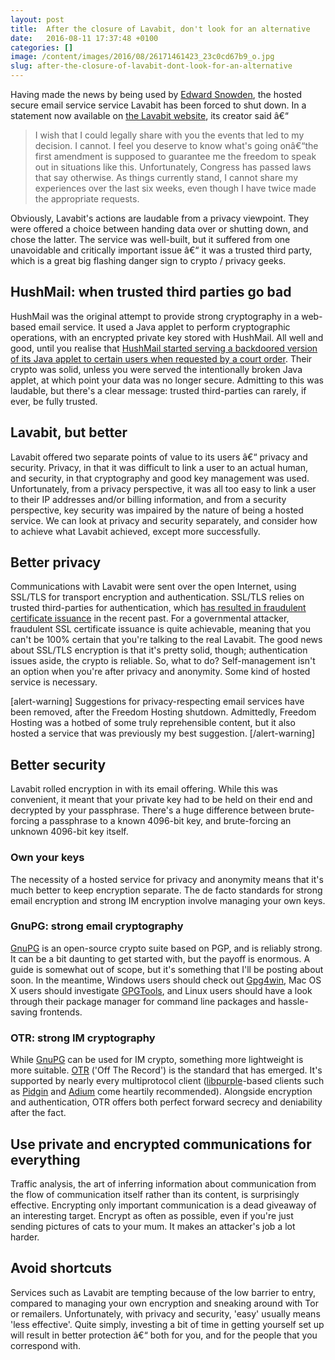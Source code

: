 ```yaml
---
layout: post
title:  After the closure of Lavabit, don't look for an alternative
date:   2016-08-11 17:37:48 +0100
categories: []
image: /content/images/2016/08/26171461423_23c0cd67b9_o.jpg
slug: after-the-closure-of-lavabit-dont-look-for-an-alternative
---
```


Having made the news by being used by [Edward Snowden](http://en.wikipedia.org/wiki/Edward_Snowden "Edward Snowden"), the hosted secure email service service Lavabit has been forced to shut down. In a statement now available on [the Lavabit website](http://lavabit.com/ "Lavabit"), its creator said â€“

> I wish that I could legally share with you the events that led to my decision. I cannot. I feel you deserve to know what's going onâ€“the first amendment is supposed to guarantee me the freedom to speak out in situations like this. Unfortunately, Congress has passed laws that say otherwise. As things currently stand, I cannot share my experiences over the last six weeks, even though I have twice made the appropriate requests.

Obviously, Lavabit's actions are laudable from a privacy viewpoint. They were offered a choice between handing data over or shutting down, and chose the latter. The service was well-built, but it suffered from one unavoidable and critically important issue â€“ it was a trusted third party, which is a great big flashing danger sign to crypto / privacy geeks.

## HushMail: when trusted third parties go bad

HushMail was the original attempt to provide strong cryptography in a web-based email service. It used a Java applet to perform cryptographic operations, with an encrypted private key stored with HushMail. All well and good, until you realise that [HushMail started serving a backdoored version of its Java applet to certain users when requested by a court order](http://www.wired.com/threatlevel/2007/11/encrypted-e-mai/ "HushMail backdoor"). Their crypto was solid, unless you were served the intentionally broken Java applet, at which point your data was no longer secure. Admitting to this was laudable, but there's a clear message: trusted third-parties can rarely, if ever, be fully trusted.

## Lavabit, but better

Lavabit offered two separate points of value to its users â€“ privacy and security. Privacy, in that it was difficult to link a user to an actual human, and security, in that cryptography and good key management was used. Unfortunately, from a privacy perspective, it was all too easy to link a user to their IP addresses and/or billing information, and from a security perspective, key security was impaired by the nature of being a hosted service. We can look at privacy and security separately, and consider how to achieve what Lavabit achieved, except more successfully.

## Better privacy

Communications with Lavabit were sent over the open Internet, using SSL/TLS for transport encryption and authentication. SSL/TLS relies on trusted third-parties for authentication, which [has resulted in fraudulent certificate issuance](http://www.scmagazine.com/experts-weigh-in-on-comodo-ssl-certificate-fraud/article/199109/ "SSL certificate fraud") in the recent past. For a governmental attacker, fraudulent SSL certificate issuance is quite achievable, meaning that you can't be 100% certain that you're talking to the real Lavabit. The good news about SSL/TLS encryption is that it's pretty solid, though; authentication issues aside, the crypto is reliable. So, what to do? Self-management isn't an option when you're after privacy and anonymity. Some kind of hosted service is necessary.

[alert-warning] Suggestions for privacy-respecting email services have been removed, after the Freedom Hosting shutdown. Admittedly, Freedom Hosting was a hotbed of some truly reprehensible content, but it also hosted a service that was previously my best suggestion. [/alert-warning]

## Better security

Lavabit rolled encryption in with its email offering. While this was convenient, it meant that your private key had to be held on their end and decrypted by your passphrase. There's a huge difference between brute-forcing a passphrase to a known 4096-bit key, and brute-forcing an unknown 4096-bit key itself.

### Own your keys

The necessity of a hosted service for privacy and anonymity means that it's much better to keep encryption separate. The de facto standards for strong email encryption and strong IM encryption involve managing your own keys.

### GnuPG: strong email cryptography

[GnuPG](http://gnupg.org/ "GnuPG") is an open-source crypto suite based on PGP, and is reliably strong. It can be a bit daunting to get started with, but the payoff is enormous. A guide is somewhat out of scope, but it's something that I'll be posting about soon. In the meantime, Windows users should check out [Gpg4win](http://www.gpg4win.org/ "GnuPG for Windows"), Mac OS X users should investigate [GPGTools](https://gpgtools.org/ "GnuPG for Mac"), and Linux users should have a look through their package manager for command line packages and hassle-saving frontends.

### OTR: strong IM cryptography

While [GnuPG](http://gnupg.org/ "GnuPG") can be used for IM crypto, something more lightweight is more suitable. [OTR](http://www.cypherpunks.ca/otr/ "OTR cryptography") ('Off The Record') is the standard that has emerged. It's supported by nearly every multiprotocol client ([libpurple](https://developer.pidgin.im/wiki/WhatIsLibpurple "libpurple")-based clients such as [Pidgin](http://www.pidgin.im/ "Pidgin") and [Adium](http://adium.im/ "Adium") come heartily recommended). Alongside encryption and authentication, OTR offers both perfect forward secrecy and deniability after the fact.

## Use private and encrypted communications for everything

Traffic analysis, the art of inferring information about communication from the flow of communication itself rather than its content, is surprisingly effective. Encrypting only important communication is a dead giveaway of an interesting target. Encrypt as often as possible, even if you're just sending pictures of cats to your mum. It makes an attacker's job a lot harder.

## Avoid shortcuts

Services such as Lavabit are tempting because of the low barrier to entry, compared to managing your own encryption and sneaking around with Tor or remailers. Unfortunately, with privacy and security, 'easy' usually means 'less effective'. Quite simply, investing a bit of time in getting yourself set up will result in better protection â€“ both for you, and for the people that you correspond with.

